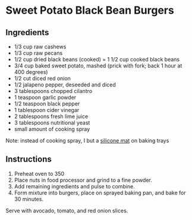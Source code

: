 # Sweet Potato Black Bean Burgers

## Ingredients
* 1/3 cup raw cashews
* 1/3 cup raw pecans
* 1/2 cup dried black beans (cooked) = 1 1/2 cup cooked black beans
* 3/4 cup baked sweet potato, mashed (prick with fork; back 1 hour at 400 degrees)
* 1/2 cut diced red onion
* 1/2 jalapeno pepper, deseeded and diced
* 3 tablespoons chopped cilantro
* 1 teaspoon garlic powder
* 1/2 teaspoon black pepper
* 1 tablespoon cider vinegar
* 2 tablespoons fresh lime juice
* 3 tablespoons nutritional yeast
* small amount of cooking spray

Note: instead of cooking spray, I but a [silicone mat](https://www.amazon.com/GRIDMANN-Pro-Silicone-Baking-Mat/dp/B06XX5LYCC/ref=sr_1_6?crid=1TF8RS5JTDV67&dchild=1&keywords=silicone+baking+mats&qid=1612807770&sprefix=silicone+bak%2Caps%2C187&sr=8-6) on baking trays

## Instructions 
1. Preheat oven to 350
2. Place nuts in food processor and grind to a fine powder. 
3. Add remaining ingredients and pulse to combine. 
4. Form mixture into burgers, place on sprayed baking pan, and bake for 30 minutes. 

Serve with avocado, tomato, and red onion slices. 
